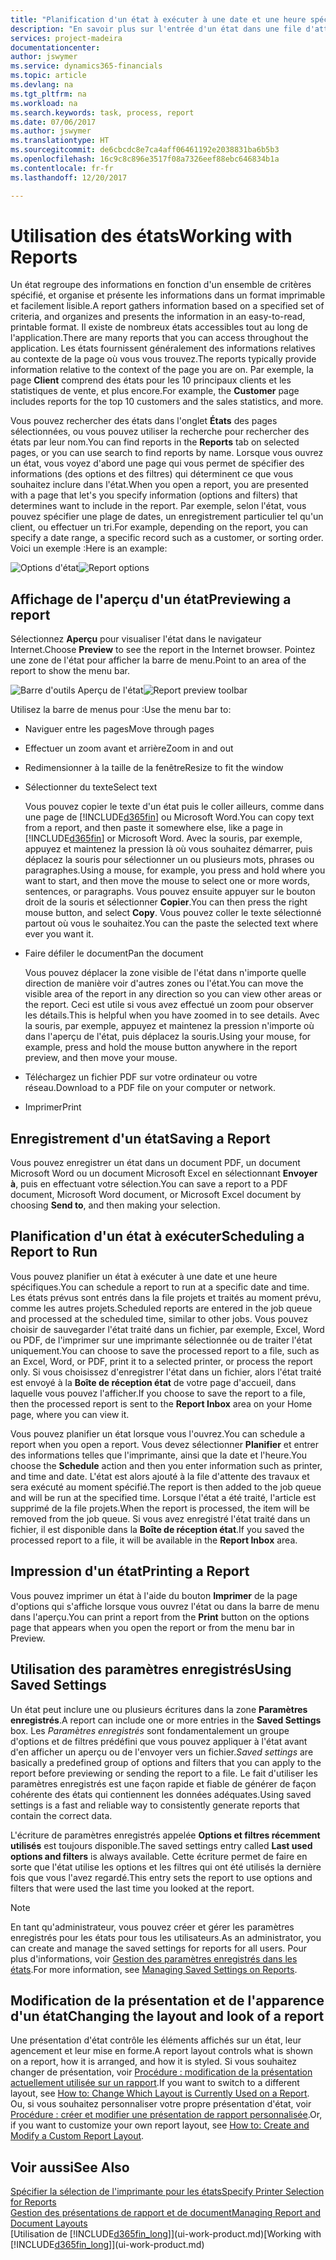 ```yaml
---
title: "Planification d'un état à exécuter à une date et une heure spécifiques | Microsoft Docs"
description: "En savoir plus sur l'entrée d'un état dans une file d'attente de projets et la planification de son traitement à une date et à une heure spécifiques."
services: project-madeira
documentationcenter: 
author: jswymer
ms.service: dynamics365-financials
ms.topic: article
ms.devlang: na
ms.tgt_pltfrm: na
ms.workload: na
ms.search.keywords: task, process, report
ms.date: 07/06/2017
ms.author: jswymer
ms.translationtype: HT
ms.sourcegitcommit: de6cbcdc8e7ca4aff06461192e2038831ba6b5b3
ms.openlocfilehash: 16c9c8c896e3517f08a7326eef88ebc646834b1a
ms.contentlocale: fr-fr
ms.lasthandoff: 12/20/2017

---
```

# <a name="working-with-reports"></a><span data-ttu-id="dec7c-103">Utilisation des états</span><span class="sxs-lookup"><span data-stu-id="dec7c-103">Working with Reports</span></span>
<span data-ttu-id="dec7c-104">Un état regroupe des informations en fonction d'un ensemble de critères spécifié, et organise et présente les informations dans un format imprimable et facilement lisible.</span><span class="sxs-lookup"><span data-stu-id="dec7c-104">A report gathers information based on a specified set of criteria, and organizes and presents the information in an easy-to-read, printable format.</span></span> <span data-ttu-id="dec7c-105">Il existe de nombreux états accessibles tout au long de l'application.</span><span class="sxs-lookup"><span data-stu-id="dec7c-105">There are many reports that you can access throughout the application.</span></span> <span data-ttu-id="dec7c-106">Les états fournissent généralement des informations relatives au contexte de la page où vous vous trouvez.</span><span class="sxs-lookup"><span data-stu-id="dec7c-106">The reports typically provide information relative to the context of the page you are on.</span></span> <span data-ttu-id="dec7c-107">Par exemple, la page **Client** comprend des états pour les 10 principaux clients et les statistiques de vente, et plus encore.</span><span class="sxs-lookup"><span data-stu-id="dec7c-107">For example, the **Customer** page includes reports for the top 10 customers and the sales statistics, and more.</span></span>

<span data-ttu-id="dec7c-108">Vous pouvez rechercher des états dans l'onglet **États** des pages sélectionnées, ou vous pouvez utiliser la recherche pour rechercher des états par leur nom.</span><span class="sxs-lookup"><span data-stu-id="dec7c-108">You can find reports in the **Reports** tab on selected pages, or you can use search to find reports by name.</span></span> <span data-ttu-id="dec7c-109">Lorsque vous ouvrez un état, vous voyez d'abord une page qui vous permet de spécifier des informations (des options et des filtres) qui déterminent ce que vous souhaitez inclure dans l'état.</span><span class="sxs-lookup"><span data-stu-id="dec7c-109">When you open a report, you are presented with a page that let's you specify information (options and filters) that determines want to include in the report.</span></span> <span data-ttu-id="dec7c-110">Par exemple, selon l'état, vous pouvez spécifier une plage de dates, un enregistrement particulier tel qu'un client, ou effectuer un tri.</span><span class="sxs-lookup"><span data-stu-id="dec7c-110">For example, depending on the report, you can specify a date range, a specific record such as a customer, or sorting order.</span></span> <span data-ttu-id="dec7c-111">Voici un exemple :</span><span class="sxs-lookup"><span data-stu-id="dec7c-111">Here is an example:</span></span>

<span data-ttu-id="dec7c-112">![Options d'état](media/report_options.png "Options d'état")</span><span class="sxs-lookup"><span data-stu-id="dec7c-112">![Report options](media/report_options.png "Report options")</span></span>

## <a name="previewing-a-report"></a><span data-ttu-id="dec7c-113">Affichage de l'aperçu d'un état</span><span class="sxs-lookup"><span data-stu-id="dec7c-113">Previewing a report</span></span>
<span data-ttu-id="dec7c-114">Sélectionnez **Aperçu** pour visualiser l'état dans le navigateur Internet.</span><span class="sxs-lookup"><span data-stu-id="dec7c-114">Choose **Preview** to see the report in the Internet browser.</span></span> <span data-ttu-id="dec7c-115">Pointez une zone de l'état pour afficher la barre de menu.</span><span class="sxs-lookup"><span data-stu-id="dec7c-115">Point to an area of the report to show the menu bar.</span></span>  

<span data-ttu-id="dec7c-116">![Barre d'outils Aperçu de l'état](media/report_viewer.png "Barre d'outils Aperçu de l'état")</span><span class="sxs-lookup"><span data-stu-id="dec7c-116">![Report preview toolbar](media/report_viewer.png "Report preview toolbar")</span></span>

<span data-ttu-id="dec7c-117">Utilisez la barre de menus pour :</span><span class="sxs-lookup"><span data-stu-id="dec7c-117">Use the menu bar to:</span></span>

-   <span data-ttu-id="dec7c-118">Naviguer entre les pages</span><span class="sxs-lookup"><span data-stu-id="dec7c-118">Move through pages</span></span>
-   <span data-ttu-id="dec7c-119">Effectuer un zoom avant et arrière</span><span class="sxs-lookup"><span data-stu-id="dec7c-119">Zoom in and out</span></span>
-   <span data-ttu-id="dec7c-120">Redimensionner à la taille de la fenêtre</span><span class="sxs-lookup"><span data-stu-id="dec7c-120">Resize to fit the window</span></span>
-   <span data-ttu-id="dec7c-121">Sélectionner du texte</span><span class="sxs-lookup"><span data-stu-id="dec7c-121">Select text</span></span>

    <span data-ttu-id="dec7c-122">Vous pouvez copier le texte d'un état puis le coller ailleurs, comme dans une page de [!INCLUDE[d365fin](includes/d365fin_md.md)] ou Microsoft Word.</span><span class="sxs-lookup"><span data-stu-id="dec7c-122">You can copy text from a report, and then paste it somewhere else, like a page in [!INCLUDE[d365fin](includes/d365fin_md.md)] or Microsoft Word.</span></span>  <span data-ttu-id="dec7c-123">Avec la souris, par exemple, appuyez et maintenez la pression là où vous souhaitez démarrer, puis déplacez la souris pour sélectionner un ou plusieurs mots, phrases ou paragraphes.</span><span class="sxs-lookup"><span data-stu-id="dec7c-123">Using a mouse, for example, you press and hold where you want to start, and then move the mouse to select one or more words, sentences, or paragraphs.</span></span> <span data-ttu-id="dec7c-124">Vous pouvez ensuite appuyer sur le bouton droit de la souris et sélectionner **Copier**.</span><span class="sxs-lookup"><span data-stu-id="dec7c-124">You can then press the right mouse button, and select **Copy**.</span></span> <span data-ttu-id="dec7c-125">Vous pouvez coller le texte sélectionné partout où vous le souhaitez.</span><span class="sxs-lookup"><span data-stu-id="dec7c-125">You can the paste the selected text where ever you want it.</span></span>
-   <span data-ttu-id="dec7c-126">Faire défiler le document</span><span class="sxs-lookup"><span data-stu-id="dec7c-126">Pan the document</span></span>

    <span data-ttu-id="dec7c-127">Vous pouvez déplacer la zone visible de l'état dans n'importe quelle direction de manière voir d'autres zones ou l'état.</span><span class="sxs-lookup"><span data-stu-id="dec7c-127">You can move the visible area of the report in any direction so you can view other areas or the report.</span></span> <span data-ttu-id="dec7c-128">Ceci est utile si vous avez effectué un zoom pour observer les détails.</span><span class="sxs-lookup"><span data-stu-id="dec7c-128">This is helpful when you have zoomed in to see details.</span></span>  <span data-ttu-id="dec7c-129">Avec la souris, par exemple, appuyez et maintenez la pression n'importe où dans l'aperçu de l'état, puis déplacez la souris.</span><span class="sxs-lookup"><span data-stu-id="dec7c-129">Using your mouse, for example, press and hold the mouse button anywhere in the report preview, and then move your mouse.</span></span>

-   <span data-ttu-id="dec7c-130">Téléchargez un fichier PDF sur votre ordinateur ou votre réseau.</span><span class="sxs-lookup"><span data-stu-id="dec7c-130">Download to a PDF file on your computer or network.</span></span>
-   <span data-ttu-id="dec7c-131">Imprimer</span><span class="sxs-lookup"><span data-stu-id="dec7c-131">Print</span></span>


## <a name="saving-a-report"></a><span data-ttu-id="dec7c-132">Enregistrement d'un état</span><span class="sxs-lookup"><span data-stu-id="dec7c-132">Saving a Report</span></span>
<span data-ttu-id="dec7c-133">Vous pouvez enregistrer un état dans un document PDF, un document Microsoft Word ou un document Microsoft Excel en sélectionnant **Envoyer à**, puis en effectuant votre sélection.</span><span class="sxs-lookup"><span data-stu-id="dec7c-133">You can save a report to a PDF document, Microsoft Word document, or Microsoft Excel document by choosing **Send to**, and then making your selection.</span></span>

## <a name="ScheduleReport"></a> <span data-ttu-id="dec7c-134">Planification d'un état à exécuter</span><span class="sxs-lookup"><span data-stu-id="dec7c-134">Scheduling a Report to Run</span></span>
<span data-ttu-id="dec7c-135">Vous pouvez planifier un état à exécuter à une date et une heure spécifiques.</span><span class="sxs-lookup"><span data-stu-id="dec7c-135">You can schedule a report to run at a specific date and time.</span></span> <span data-ttu-id="dec7c-136">Les états prévus sont entrés dans la file projets et traités au moment prévu, comme les autres projets.</span><span class="sxs-lookup"><span data-stu-id="dec7c-136">Scheduled reports are entered in the job queue and processed at the scheduled time, similar to other jobs.</span></span> <span data-ttu-id="dec7c-137">Vous pouvez choisir de sauvegarder l'état traité dans un fichier, par exemple, Excel, Word ou PDF, de l'imprimer sur une imprimante sélectionnée ou de traiter l'état uniquement.</span><span class="sxs-lookup"><span data-stu-id="dec7c-137">You can choose to save the processed report to a file, such as an Excel, Word, or PDF, print it to a selected printer, or process the report only.</span></span> <span data-ttu-id="dec7c-138">Si vous choisissez d'enregistrer l'état dans un fichier, alors l'état traité est envoyé à la **Boîte de réception état** de votre page d'accueil, dans laquelle vous pouvez l'afficher.</span><span class="sxs-lookup"><span data-stu-id="dec7c-138">If you choose to save the report to a file, then the processed report is sent to the **Report Inbox** area on your Home page, where you can view it.</span></span>

<span data-ttu-id="dec7c-139">Vous pouvez planifier un état lorsque vous l'ouvrez.</span><span class="sxs-lookup"><span data-stu-id="dec7c-139">You can schedule a report when you open a report.</span></span> <span data-ttu-id="dec7c-140">Vous devez sélectionner **Planifier** et entrer des informations telles que l'imprimante, ainsi que la date et l'heure.</span><span class="sxs-lookup"><span data-stu-id="dec7c-140">You choose the **Schedule** action and then you enter information such as printer, and time and date.</span></span> <span data-ttu-id="dec7c-141">L'état est alors ajouté à la file d'attente des travaux et sera exécuté au moment spécifié.</span><span class="sxs-lookup"><span data-stu-id="dec7c-141">The report is then added to the job queue and will be run at the specified time.</span></span> <span data-ttu-id="dec7c-142">Lorsque l'état a été traité, l'article est supprimé de la file projets.</span><span class="sxs-lookup"><span data-stu-id="dec7c-142">When the report is processed, the item will be removed from the job queue.</span></span> <span data-ttu-id="dec7c-143">Si vous avez enregistré l'état traité dans un fichier, il est disponible dans la **Boîte de réception état**.</span><span class="sxs-lookup"><span data-stu-id="dec7c-143">If you saved the processed report to a file, it will be available in the **Report Inbox** area.</span></span>

## <a name="PrintReport"></a><span data-ttu-id="dec7c-144">Impression d'un état</span><span class="sxs-lookup"><span data-stu-id="dec7c-144">Printing a Report</span></span>
<span data-ttu-id="dec7c-145">Vous pouvez imprimer un état à l'aide du bouton **Imprimer** de la page d'options qui s'affiche lorsque vous ouvrez l'état ou dans la barre de menu dans l'aperçu.</span><span class="sxs-lookup"><span data-stu-id="dec7c-145">You can print a report from the **Print** button on the options page that appears when you open the report or from the menu bar in Preview.</span></span>

## <a name="using-saved-settings"></a><span data-ttu-id="dec7c-146">Utilisation des paramètres enregistrés</span><span class="sxs-lookup"><span data-stu-id="dec7c-146">Using Saved Settings</span></span>
<span data-ttu-id="dec7c-147">Un état peut inclure une ou plusieurs écritures dans la zone **Paramètres enregistrés**.</span><span class="sxs-lookup"><span data-stu-id="dec7c-147">A report can include one or more entries in the **Saved Settings** box.</span></span> <span data-ttu-id="dec7c-148">Les *Paramètres enregistrés* sont fondamentalement un groupe d'options et de filtres prédéfini que vous pouvez appliquer à l'état avant d'en afficher un aperçu ou de l'envoyer vers un fichier.</span><span class="sxs-lookup"><span data-stu-id="dec7c-148">*Saved settings* are basically a predefined group of options and filters that you can apply to the report before previewing or sending the report to a file.</span></span> <span data-ttu-id="dec7c-149">Le fait d'utiliser les paramètres enregistrés est une façon rapide et fiable de générer de façon cohérente des états qui contiennent les données adéquates.</span><span class="sxs-lookup"><span data-stu-id="dec7c-149">Using saved settings is a fast and reliable way to consistently generate reports that contain the correct data.</span></span>

<span data-ttu-id="dec7c-150">L'écriture de paramètres enregistrés appelée **Options et filtres récemment utilisés** est toujours disponible.</span><span class="sxs-lookup"><span data-stu-id="dec7c-150">The saved settings entry called **Last used options and filters** is always available.</span></span> <span data-ttu-id="dec7c-151">Cette écriture permet de faire en sorte que l'état utilise les options et les filtres qui ont été utilisés la dernière fois que vous l'avez regardé.</span><span class="sxs-lookup"><span data-stu-id="dec7c-151">This entry sets the report to use options and filters that were used the last time you looked at the report.</span></span>

>[!NOTE]
><span data-ttu-id="dec7c-152">En tant qu'administrateur, vous pouvez créer et gérer les paramètres enregistrés pour les états pour tous les utilisateurs.</span><span class="sxs-lookup"><span data-stu-id="dec7c-152">As an administrator, you can create and manage the saved settings for reports for all users.</span></span> <span data-ttu-id="dec7c-153">Pour plus d'informations, voir [Gestion des paramètres enregistrés dans les états](reports-saving-reusing-settings.md).</span><span class="sxs-lookup"><span data-stu-id="dec7c-153">For more information, see [Managing Saved Settings on Reports](reports-saving-reusing-settings.md).</span></span>

## <a name="changing-the-layout-and-look-of-a-report"></a><span data-ttu-id="dec7c-154">Modification de la présentation et de l'apparence d'un état</span><span class="sxs-lookup"><span data-stu-id="dec7c-154">Changing the layout and look of a report</span></span>
<span data-ttu-id="dec7c-155">Une présentation d'état contrôle les éléments affichés sur un état, leur agencement et leur mise en forme.</span><span class="sxs-lookup"><span data-stu-id="dec7c-155">A report layout controls what is shown on a report, how it is arranged, and how it is styled.</span></span> <span data-ttu-id="dec7c-156">Si vous souhaitez changer de présentation, voir [Procédure : modification de la présentation actuellement utilisée sur un rapport](ui-how-change-layout-currently-used-report.md).</span><span class="sxs-lookup"><span data-stu-id="dec7c-156">If you want to switch to a different layout, see [How to: Change Which Layout is Currently Used on a Report](ui-how-change-layout-currently-used-report.md).</span></span> <span data-ttu-id="dec7c-157">Ou, si vous souhaitez personnaliser votre propre présentation d'état, voir [Procédure : créer et modifier une présentation de rapport personnalisée](ui-how-create-custom-report-layout.md).</span><span class="sxs-lookup"><span data-stu-id="dec7c-157">Or, if you want to customize your own report layout, see [How to: Create and Modify a Custom Report Layout](ui-how-create-custom-report-layout.md).</span></span>

## <a name="see-also"></a><span data-ttu-id="dec7c-158">Voir aussi</span><span class="sxs-lookup"><span data-stu-id="dec7c-158">See Also</span></span>
[<span data-ttu-id="dec7c-159">Spécifier la sélection de l'imprimante pour les états</span><span class="sxs-lookup"><span data-stu-id="dec7c-159">Specify Printer Selection for Reports</span></span>](ui-specify-printer-selection-reports.md)  
[<span data-ttu-id="dec7c-160">Gestion des présentations de rapport et de document</span><span class="sxs-lookup"><span data-stu-id="dec7c-160">Managing Report and Document Layouts</span></span>](ui-manage-report-layouts.md)  
<span data-ttu-id="dec7c-161">[Utilisation de [!INCLUDE[d365fin_long](includes/d365fin_long_md.md)]](ui-work-product.md)</span><span class="sxs-lookup"><span data-stu-id="dec7c-161">[Working with [!INCLUDE[d365fin_long](includes/d365fin_long_md.md)]](ui-work-product.md)</span></span>

